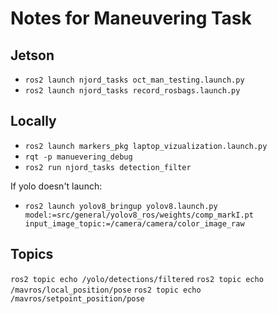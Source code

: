 # Notes for Maneuvering Task

## Jetson

* `ros2 launch njord_tasks oct_man_testing.launch.py`
* `ros2 launch njord_tasks record_rosbags.launch.py`

## Locally
* `ros2 launch markers_pkg laptop_vizualization.launch.py`
* `rqt -p manuevering_debug`
* `ros2 run njord_tasks detection_filter`

If yolo doesn't launch:
* `ros2 launch yolov8_bringup yolov8.launch.py model:=src/general/yolov8_ros/weights/comp_markI.pt input_image_topic:=/camera/camera/color_image_raw`


## Topics

`ros2 topic echo /yolo/detections/filtered`
`ros2 topic echo /mavros/local_position/pose`
`ros2 topic echo /mavros/setpoint_position/pose`
